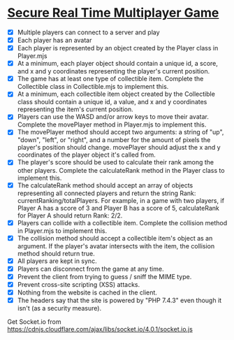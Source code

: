 # [Secure Real Time Multiplayer Game](https://www.freecodecamp.org/learn/information-security/information-security-projects/secure-real-time-multiplayer-game)

- [x] Multiple players can connect to a server and play
- [x] Each player has an avatar
- [x] Each player is represented by an object created by the Player class in Player.mjs
- [x] At a minimum, each player object should contain a unique id, a score, and x and y coordinates representing the player's current position.
- [x] The game has at least one type of collectible item. Complete the Collectible class in Collectible.mjs to implement this.
- [x] At a minimum, each collectible item object created by the Collectible class should contain a unique id, a value, and x and y coordinates representing the item's current position.
- [x] Players can use the WASD and/or arrow keys to move their avatar. Complete the movePlayer method in Player.mjs to implement this.
- [x] The movePlayer method should accept two arguments: a string of "up", "down", "left", or "right", and a number for the amount of pixels the player's position should change. movePlayer should adjust the x and y coordinates of the player object it's called from.
- [x] The player's score should be used to calculate their rank among the other players. Complete the calculateRank method in the Player class to implement this.
- [x] The calculateRank method should accept an array of objects representing all connected players and return the string Rank: currentRanking/totalPlayers. For example, in a game with two players, if Player A has a score of 3 and Player B has a score of 5, calculateRank for Player A should return Rank: 2/2.
- [x] Players can collide with a collectible item. Complete the collision method in Player.mjs to implement this.
- [x] The collision method should accept a collectible item's object as an argument. If the player's avatar intersects with the item, the collision method should return true.
- [x] All players are kept in sync.
- [x] Players can disconnect from the game at any time.
- [x] Prevent the client from trying to guess / sniff the MIME type.
- [x] Prevent cross-site scripting (XSS) attacks.
- [x] Nothing from the website is cached in the client.
- [x] The headers say that the site is powered by "PHP 7.4.3" even though it isn't (as a security measure).

Get Socket.io from https://cdnjs.cloudflare.com/ajax/libs/socket.io/4.0.1/socket.io.js
